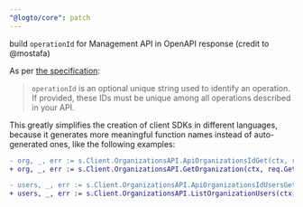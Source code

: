 ```yaml
---
"@logto/core": patch
---
```


build `operationId` for Management API in OpenAPI response (credit to @mostafa)

As per [the specification](https://swagger.io/docs/specification/paths-and-operations/):

> `operationId` is an optional unique string used to identify an operation. If provided, these IDs must be unique among all operations described in your API.

This greatly simplifies the creation of client SDKs in different languages, because it generates more meaningful function names instead of auto-generated ones, like the following examples:

```diff
- org, _, err := s.Client.OrganizationsAPI.ApiOrganizationsIdGet(ctx, req.GetId()).Execute()
+ org, _, err := s.Client.OrganizationsAPI.GetOrganization(ctx, req.GetId()).Execute()
```

```diff
- users, _, err := s.Client.OrganizationsAPI.ApiOrganizationsIdUsersGet(ctx, req.GetId()).Execute()
+ users, _, err := s.Client.OrganizationsAPI.ListOrganizationUsers(ctx, req.GetId()).Execute()
```
